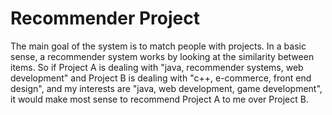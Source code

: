 # Recommender Project

The main goal of the system is to match people with projects. In a basic sense, a recommender system works by looking at the similarity between items. So if Project A is dealing with "java, recommender systems, web development" and Project B is dealing with "c++, e-commerce, front end design", and my interests are "java, web development, game development", it would make most sense to recommend Project A to me over Project B.
